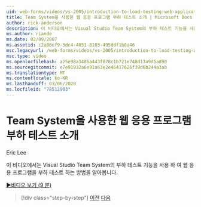 ```yaml
---
uid: web-forms/videos/vs-2005/introduction-to-load-testing-web-applications-with-team-system
title: Team System을 사용한 웹 응용 프로그램 부하 테스트 소개 | Microsoft Docs
author: rick-anderson
description: 이 비디오에서는 Visual Studio Team System의 부하 테스트 기능을 사용 하 여 웹 응용 프로그램을 부하 테스트 하는 방법을 알아봅니다.
ms.author: riande
ms.date: 02/09/2007
ms.assetid: c2a80ef9-3dc4-4051-8103-495ddf1b8a46
msc.legacyurl: /web-forms/videos/vs-2005/introduction-to-load-testing-web-applications-with-team-system
msc.type: video
ms.openlocfilehash: a25e98a3486a443f878c1b721e748d13a9d5ad90
ms.sourcegitcommit: e7e91932a6e91a63e2e46417626f39d6b244a3ab
ms.translationtype: MT
ms.contentlocale: ko-KR
ms.lasthandoff: 03/06/2020
ms.locfileid: "78512903"
---
```

# <a name="introduction-to-load-testing-web-applications-with-team-system"></a>Team System을 사용한 웹 응용 프로그램 부하 테스트 소개

Eric Lee

이 비디오에서는 Visual Studio Team System의 부하 테스트 기능을 사용 하 여 웹 응용 프로그램을 부하 테스트 하는 방법을 알아봅니다.

[&#9654;비디오 보기 (9 분)](https://channel9.msdn.com/Blogs/ASP-NET-Site-Videos/introduction-to-load-testing-web-applications-with-team-system)

> [!div class="step-by-step"]
> [이전](introduction-to-testing-web-applications-with-team-system.md)
> [다음](introduction-to-manual-testing-with-team-system.md)
